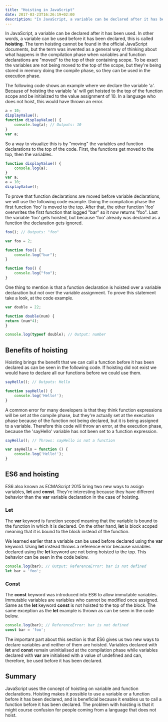 ```yaml
---
title: "Hoisting in JavaScript"
date: 2017-03-23T16:26:19+02:00
description: "In JavaScript, a variable can be declared after it has been used. In other words, a variable can be used before it has been declared, this is called hoisting. The term hoisting cannot be found in the official JavaScript documents, but the term was invented as a general way of thinking about what happens in the compilation phase when variables and function declarations are moved to the top of their containing scope. To be exact the variables are not being moved to the top of the scope, but they're being stored in memory doing the compile phase, so they can be used in the execution phase."
---
```


In JavaScript, a variable can be declared after it has been used. In other words, a variable can be used before it has been declared, this is called **hoisting**. The term hoisting cannot be found in the official JavaScript documents, but the term was invented as a general way of thinking about what happens in the compilation phase when variables and function declarations are "moved" to the top of their containing scope. To be exact the variables are not being moved to the top of the scope, but they're being stored in memory doing the compile phase, so they can be used in the execution phase. 

The following code shows an example where we declare the variable 'a'. Because of hoisting the variable 'a' will get hoisted to the top of the function scope and be initialized to the value assignment of 10\. In a language who does not hoist, this would have thrown an error.

```js
a = 10;
displayValue();
function displayValue() {
    console.log(a); // Outputs: 10
}
var a;
```

So a way to visualize this is by "moving" the variables and function declarations to the top of the code. First, the functions get moved to the top, then the variables.

```js
function displayValue() {
    console.log(a);
}
var a;
a = 10;
displayValue();
```

To prove that function declarations are moved before variable declarations, we will use the following code example. Doing the compilation phase the first function 'foo' is moved to the top. After that, the other function 'foo' overwrites the first function that logged "bar" so it now returns "foo". Last the variable 'foo' gets hoisted, but because 'foo' already was declared as a function the declaration gets ignored.

```js
foo(); // Outputs: "foo"

var foo = 2;

function foo() {
    console.log("bar");
}

function foo() {
    console.log("foo");
}
```

One thing to mention is that a function declaration is hoisted over a variable declaration but not over the variable assignment. To prove this statement take a look, at the code example.

```js
var double = 22;

function double(num) {
return (num*4);
}

console.log(typeof double); // Output: number
```

## Benefits of hoisting

Hoisting brings the benefit that we can call a function before it has been declared as can be seen in the following code. If hoisting did not exist we would have to declare all our functions before we could use them.

```js
sayHello(); // Outputs: Hello

function sayHello() {
    console.log('Hello!');
}
```

A common error for many developers is that they think function expressions will be set at the compile phase, but they're actually set at the execution phase because of the function not being declared, but it is being assigned to a variable. Therefore this code will throw an error, at the execution phase, because the 'sayHello' variable has not been set to a function expression.

```js
sayHello(); // Throws: sayHello is not a function

var sayHello = function () {
    console.log('Hello!');
}
```

## ES6 and hoisting

ES6 also known as ECMAScript 2015 bring two new ways to assign variables, **let** and **const**. They're interesting because they have different behavior than the **var** variable declaration in the case of hoisting. 

### Let

The **var** keyword is function scoped meaning that the variable is bound to the function in which it is declared. On the other hand, **let** is block scoped meaning that it is bound to the block instead of the function. 

We learned earlier that a variable can be used before declared using the **var** keyword. Using **let** instead throws a reference error because variables declared using the **let** keyword are not being hoisted to the top. This behavior can be seen in the code below.

```js
console.log(bar); // Output: ReferenceError: bar is not defined
let bar = 'foo';
```

### Const

The **const** keyword was introduced into ES6 to allow immutable variables. Immutable variables are variables who cannot be modified once assigned. Same as the **let** keyword **const** is not hoisted to the top of the block. The same exception as the **let** example is thrown as can be seen in the code below.

```js
console.log(bar); // ReferenceError: bar is not defined
const bar = 'foo';
```
    
The important part about this section is that ES6 gives us two new ways to declare variables and neither of them are hoisted. Variables declared with **let** and **const** remain uninitialised at the compilation phase while variables declared with **var** are initialised with a value of undefined and can, therefore, be used before it has been declared.

## Summary

JavaScript uses the concept of hoisting on variable and function declarations. Hoisting makes it possible to use a variable or a function before it has been declared, and is beneficial because it enables us to call a function before it has been declared. The problem with hoisting is that it might course confusion for people coming from a language that does not hoist.
